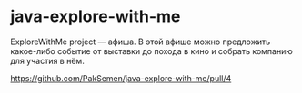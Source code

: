 # java-explore-with-me
ExploreWithMe project  — афиша. В этой афише можно предложить какое-либо событие от выставки до похода в кино и собрать
компанию для участия в нём.

https://github.com/PakSemen/java-explore-with-me/pull/4
